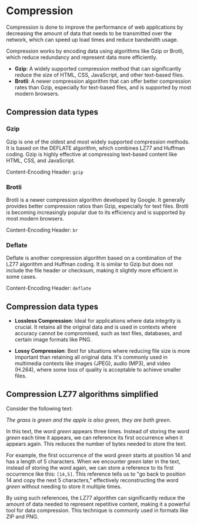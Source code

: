 # Compression

Compression is done to improve the performance of web applications by decreasing the amount of data that needs to be transmitted over the network, which can speed up load times and reduce bandwidth usage.

Compression works by encoding data using algorithms like Gzip or Brotli, which reduce redundancy and represent data more efficiently.

- **Gzip**: A widely supported compression method that can significantly reduce the size of HTML, CSS, JavaScript, and other text-based files.
- **Brotli**: A newer compression algorithm that can offer better compression rates than Gzip, especially for text-based files, and is supported by most modern browsers.

## Compression data types

### Gzip

Gzip is one of the oldest and most widely supported compression methods. It is based on the DEFLATE algorithm, which combines LZ77 and Huffman coding. Gzip is highly effective at compressing text-based content like HTML, CSS, and JavaScript.

Content-Encoding Header: `gzip`

### Brotli

Brotli is a newer compression algorithm developed by Google. It generally provides better compression ratios than Gzip, especially for text files. Brotli is becoming increasingly popular due to its efficiency and is supported by most modern browsers.

Content-Encoding Header: `br`

### Deflate

Deflate is another compression algorithm based on a combination of the LZ77 algorithm and Huffman coding. It is similar to Gzip but does not include the file header or checksum, making it slightly more efficient in some cases.

Content-Encoding Header: `deflate`

## Compression data types

- **Lossless Compression**: Ideal for applications where data integrity is crucial. It retains all the original data and is used in contexts where accuracy cannot be compromised, such as text files, databases, and certain image formats like PNG.

- **Lossy Compression**: Best for situations where reducing file size is more important than retaining all original data. It's commonly used in multimedia contexts like images (JPEG), audio (MP3), and video (H.264), where some loss of quality is acceptable to achieve smaller files.

## Compression LZ77 algorithms simplified

Consider the following text:

_The grass is green and the apple is also green, they are both green._

In this text, the word _green_ appears three times. Instead of storing the word _green_ each time it appears, we can reference its first occurrence when it appears again. This reduces the number of bytes needed to store the text.

For example, the first occurrence of the word _green_ starts at position 14 and has a length of 5 characters. When we encounter _green_ later in the text, instead of storing the word again, we can store a reference to its first occurrence like this: `[14,5]`. This reference tells us to "go back to position 14 and copy the next 5 characters," effectively reconstructing the word _green_ without needing to store it multiple times.

By using such references, the LZ77 algorithm can significantly reduce the amount of data needed to represent repetitive content, making it a powerful tool for data compression. This technique is commonly used in formats like ZIP and PNG.
